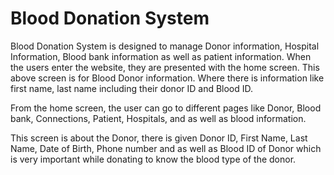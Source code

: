 # Blood Donation System

Blood Donation System is designed to manage Donor information, Hospital Information, Blood bank information as well as patient information. When the users enter the website, they are presented with the home screen. This above screen is for Blood Donor information. Where there is information like first name, last name including their donor ID and Blood ID.

From the home screen, the user can go to different pages like Donor, Blood bank, Connections, Patient, Hospitals, and as well as blood information.
 
This screen is about the Donor, there is given Donor ID, First Name, Last Name, Date of Birth, Phone number and as well as Blood ID of Donor which is very important while donating to know the blood type of the donor.
